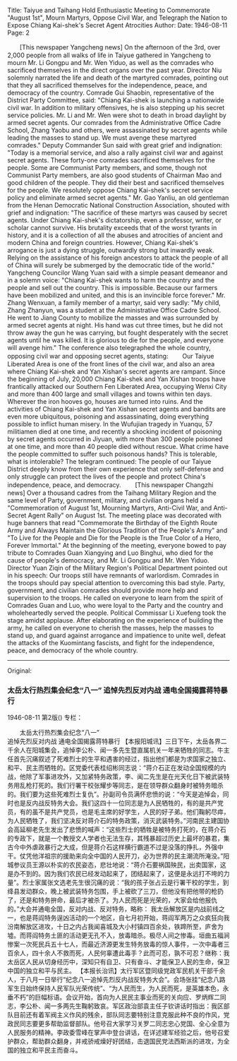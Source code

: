 Title: Taiyue and Taihang Hold Enthusiastic Meeting to Commemorate "August 1st", Mourn Martyrs, Oppose Civil War, and Telegraph the Nation to Expose Chiang Kai-shek's Secret Agent Atrocities
Author:
Date: 1946-08-11
Page: 2

　　[This newspaper Yangcheng news] On the afternoon of the 3rd, over 2,000 people from all walks of life in Taiyue gathered in Yangcheng to mourn Mr. Li Gongpu and Mr. Wen Yiduo, as well as the comrades who sacrificed themselves in the direct organs over the past year. Director Niu solemnly narrated the life and death of the martyred comrades, pointing out that they all sacrificed themselves for the independence, peace, and democracy of the country. Comrade Gui Shaobin, representative of the District Party Committee, said: "Chiang Kai-shek is launching a nationwide civil war. In addition to military offensives, he is also stepping up his secret service policies. Mr. Li and Mr. Wen were shot to death in broad daylight by armed secret agents. Our comrades from the Administrative Office Cadre School, Zhang Yaobu and others, were assassinated by secret agents while leading the masses to stand up. We must avenge these martyred comrades." Deputy Commander Sun said with great grief and indignation: "Today is a memorial service, and also a rally against civil war and against secret agents. These forty-one comrades sacrificed themselves for the people. Some are Communist Party members, and some, though not Communist Party members, are also good students of Chairman Mao and good children of the people. They did their best and sacrificed themselves for the people. We resolutely oppose Chiang Kai-shek's secret service policy and eliminate armed secret agents." Mr. Gao Yanliu, an old gentleman from the Henan Democratic National Construction Association, shouted with grief and indignation: "The sacrifice of these martyrs was caused by secret agents. Under Chiang Kai-shek's dictatorship, even a professor, writer, or scholar cannot survive. His brutality exceeds that of the worst tyrants in history, and it is a collection of all the abuses and atrocities of ancient and modern China and foreign countries. However, Chiang Kai-shek's arrogance is just a dying struggle, outwardly strong but inwardly weak. Relying on the assistance of his foreign ancestors to attack the people of all of China will surely be submerged by the democratic tide of the world." Yangcheng Councilor Wang Yuan said with a simple peasant demeanor and in a solemn voice: "Chiang Kai-shek wants to harm the country and the people and sell out the country. This is impossible. Because our farmers have been mobilized and united, and this is an invincible force forever." Mr. Zhang Wenxuan, a family member of a martyr, said very sadly: "My child, Zhang Zhanyun, was a student at the Administrative Office Cadre School. He went to Jiang County to mobilize the masses and was surrounded by armed secret agents at night. His hand was cut three times, but he did not throw away the gun he was carrying, but fought desperately with the secret agents until he was killed. It is glorious to die for the people, and everyone will avenge him." The conference also telegraphed the whole country, opposing civil war and opposing secret agents, stating:
　　Our Taiyue Liberated Area is one of the front lines of the civil war, and also an area where Chiang Kai-shek and Yan Xishan's secret agents are rampant. Since the beginning of July, 20,000 Chiang Kai-shek and Yan Xishan troops have frantically attacked our Southern Fen Liberated Area, occupying Wenxi City and more than 400 large and small villages and towns within ten days. Wherever the iron hooves go, houses are turned into ruins. And the activities of Chiang Kai-shek and Yan Xishan secret agents and bandits are even more ubiquitous, poisoning and assassinating, doing everything possible to inflict human misery. In the Wufujian tragedy in Yuanqu, 57 militiamen died at one time, and recently a shocking incident of poisoning by secret agents occurred in Jiyuan, with more than 300 people poisoned at one time, and more than 40 people died without rescue. What crime have the people committed to suffer such poisonous hands? This is tolerable, what is intolerable? The telegram continued: The people of our Taiyue District deeply know from their own experience that only self-defense and only struggle can protect the lives of the people and protect China's independence, peace, and democracy.
　　[This newspaper Changzhi news] Over a thousand cadres from the Taihang Military Region and the same level of Party, government, military, and civilian organs held a "Commemoration of August 1st, Mourning Martyrs, Anti-Civil War, and Anti-Secret Agent Rally" on August 1st. The meeting place was decorated with huge banners that read "Commemorate the Birthday of the Eighth Route Army and Always Maintain the Glorious Tradition of the People's Army" and "To Live for the People and Die for the People is the True Color of a Hero, Forever Immortal." At the beginning of the meeting, everyone bowed to pay tribute to Comrades Guan Xiangying and Luo Binghui, who died for the cause of people's democracy, and Mr. Li Gongpu and Mr. Wen Yiduo. Director Yuan Ziqin of the Military Region's Political Department pointed out in his speech: Our troops still have remnants of warlordism. Comrades in the troops should pay special attention to overcoming this bad style. Party, government, and civilian comrades should provide more help and supervision to the troops. He called on everyone to learn from the spirit of Comrades Guan and Luo, who were loyal to the Party and the country and wholeheartedly served the people. Political Commissar Li Xuefeng took the stage amidst applause. After elaborating on the experience of building the army, he called on everyone to cherish the masses, help the masses to stand up, and guard against arrogance and impatience to unite well, defeat the attacks of the Kuomintang fascists, and fight for the independence, peace, and democracy of the whole country.



<hr /> 

Original: 


### 太岳太行热烈集会纪念“八一”  追悼先烈反对内战  通电全国揭露蒋特暴行

1946-08-11
第2版()
专栏：

　　太岳太行热烈集会纪念“八一”            
    追悼先烈反对内战 
    通电全国揭露蒋特暴行
    【本报阳城讯】三日下午，太岳各界二千余人在阳城集会，追悼李公朴、闻一多先生暨直属机关一年来牺牲的同志。牛主任首先沉痛叙述了死难烈士的生平和遇害的经过，指出他们都是为求国家之独立、和平、民主而牺牲的。区党委代表桂绍彬同志说：“蒋介石正在发动全国规模的内战，他除了军事进攻外，又加紧特务政策，李、闻二先生是在光天化日下被武装特务用乱枪打死的。我们行署干校张耀步等同志，是在领导群众翻身时被特务暗杀的。我们要为这些死难烈士复仇”。孙副司令员满怀悲愤的说：“今天是追悼会，同时也是反内战反特务大会。我们这四十一位同志是为人民牺牲的，有的是共产党员，有的虽不是共产党员，也是毛主席的好学生，人民的好子弟。他们鞠躬尽瘁，为人民牺牲了，我们坚决反对蒋介石的特务政策，消灭武装特务。”河南民主建国协会高延柳老先生发出了悲愤的喊声：“这些烈士的牺牲是被特务打死的，在蒋介石的专政下，就是一个教授文人学者也无法生存，其残暴超过历史上最坏的暴君，集古今中外虐政暴行之大成，但是蒋介石这样横行霸道不过是没落的挣扎，外强中干。仗凭他洋祖宗的援助来向全中国的人民开刀，必为世界的民主潮流所淹没。”阳城参议员王源以朴实的农民姿态，悲壮地说：“蒋介石要祸国殃民，出卖国家，这是办不到的。因为我们农民已经发动起来了，团结起来了，这便是永远打不垮的力量”。烈士家属张文选老先生很沉痛的说：“我的孩子张占云是行署干校的学生，到绛县发动群众，晚上被武装特务包围，手上被砍了三刀，但他没有把他带的枪扔了，还是和特务拚命，最后才被杀了。为人民而死是光荣的，大家会给他报仇的。”大会并通电全国，反对内战、反对特务，略称：
    我太岳解放区是内战前线之一，也是蒋阎特务逞凶活动的一个地区，自七月初开始，蒋阎军两万之众疯狂向我汾南解放区进攻，十日之内占我闻喜城及大小村镇四百余处，铁蹄所至，庐舍为墟。而蒋阎特务土匪的活动更无孔不入，放毒暗杀。极尽人间之惨毒。垣曲五福涧惨案一次死民兵五十七人，而最近济源更发生特务放毒的惊人事件，一次中毒者三百余人，四十余人不救而死，人民何辜遭此毒手？此而可忍，孰不可忍？继称：我太岳区人民从切身经历中，深知只有自卫、只有奋斗、才能保卫人民的生命，保卫中国的独立和平与民主。
    【本报长治讯】太行军区暨同级党政军民机关干部千余人，于八月一日举行“纪念八一追悼先烈反内战反特务大会”。会场张挂“纪念八路军生日始终保持人民军队光荣传统”、“为人民而生，为人民而死，是英雄本色，永垂不朽”的巨幅标语。会议开始，首向为人民民主事业而死的关向应、罗炳辉二同志，李公朴、闻一多两先生鞠躬致哀。军区政治部袁主任子钦讲话时指出：我区部队目前还有着军阀主义作风的残余，部队同志要特别注意克服此种不良的作风，党政民同志要更多帮助监督部队。他号召大家学习关罗二同志忠心党国、全心全意为人民服务的精神。李政委雪峰在掌声中登台讲话，在详述建军经验之后，他号召爱护群众，帮助群众翻身，并戒骄戒燥好好团结，击退国民党法西斯派的进攻，为全国的独立和平民主而奋斗。
